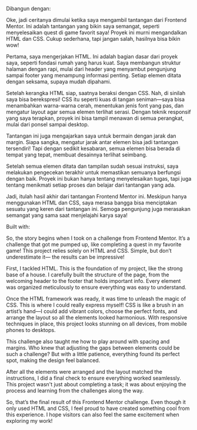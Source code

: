 Dibangun dengan:

Oke, jadi ceritanya dimulai ketika saya mengambil tantangan dari Frontend Mentor. Ini adalah tantangan yang bikin saya semangat, seperti menyelesaikan quest di game favorit saya! Proyek ini murni mengandalkan HTML dan CSS. Cukup sederhana, tapi jangan salah, hasilnya bisa bikin wow!

Pertama, saya mengerjakan HTML. Ini adalah bagian dasar dari proyek saya, seperti fondasi rumah yang harus kuat. Saya membangun struktur halaman dengan rapi, mulai dari header yang menyambut pengunjung sampai footer yang menampung informasi penting. Setiap elemen ditata dengan seksama, supaya mudah dipahami.

Setelah kerangka HTML siap, saatnya beraksi dengan CSS. Nah, di sinilah saya bisa berekspresi! CSS itu seperti kuas di tangan seniman—saya bisa menambahkan warna-warna cerah, menentukan jenis font yang pas, dan mengatur layout agar semua elemen terlihat serasi. Dengan teknik responsif yang saya terapkan, proyek ini bisa tampil menawan di semua perangkat, mulai dari ponsel sampai desktop.

Tantangan ini juga mengajarkan saya untuk bermain dengan jarak dan margin. Siapa sangka, mengatur jarak antar elemen bisa jadi tantangan tersendiri! Tapi dengan sedikit kesabaran, semua elemen bisa berada di tempat yang tepat, membuat desainnya terlihat seimbang.

Setelah semua elemen ditata dan tampilan sudah sesuai instruksi, saya melakukan pengecekan terakhir untuk memastikan semuanya berfungsi dengan baik. Proyek ini bukan hanya tentang menyelesaikan tugas, tapi juga tentang menikmati setiap proses dan belajar dari tantangan yang ada.

Jadi, itulah hasil akhir dari tantangan Frontend Mentor ini. Meskipun hanya menggunakan HTML dan CSS, saya merasa bangga bisa menciptakan sesuatu yang keren dari tantangan ini. Semoga pengunjung juga merasakan semangat yang sama saat menjelajahi karya saya!


Built with:

So, the story begins when I took on a challenge from Frontend Mentor. It’s a challenge that got me pumped up, like completing a quest in my favorite game! This project relies solely on HTML and CSS. Simple, but don’t underestimate it— the results can be impressive!

First, I tackled HTML. This is the foundation of my project, like the strong base of a house. I carefully built the structure of the page, from the welcoming header to the footer that holds important info. Every element was organized meticulously to ensure everything was easy to understand.

Once the HTML framework was ready, it was time to unleash the magic of CSS. This is where I could really express myself! CSS is like a brush in an artist’s hand—I could add vibrant colors, choose the perfect fonts, and arrange the layout so all the elements looked harmonious. With responsive techniques in place, this project looks stunning on all devices, from mobile phones to desktops.

This challenge also taught me how to play around with spacing and margins. Who knew that adjusting the gaps between elements could be such a challenge? But with a little patience, everything found its perfect spot, making the design feel balanced.

After all the elements were arranged and the layout matched the instructions, I did a final check to ensure everything worked seamlessly. This project wasn't just about completing a task; it was about enjoying the process and learning from the challenges along the way.

So, that’s the final result of this Frontend Mentor challenge. Even though it only used HTML and CSS, I feel proud to have created something cool from this experience. I hope visitors can also feel the same excitement when exploring my work!

